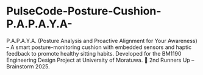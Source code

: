 # PulseCode-Posture-Cushion-P.A.P.A.Y.A-
P.A.P.A.Y.A. (Posture Analysis and Proactive Alignment for Your Awareness) – A smart posture-monitoring cushion with embedded sensors and haptic feedback to promote healthy sitting habits. Developed for the BM1190 Engineering Design Project at University of Moratuwa. 🥉 2nd Runners Up – Brainstorm 2025.
